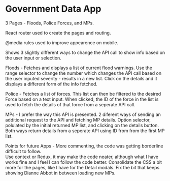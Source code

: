 # Government Data App

3 Pages - Floods, Police Forces, and MPs.

React router used to create the pages and routing.

@media rules used to improve appearence on mobile.

Shows 3 slightly different ways to change the API call to show info based on the user input or selection.

Floods - Fetches and displays a list of current flood warnings. Use the range selector to change the number which changes the API call based on the user inputed severity  - results in a new list.  Click on the details and it displays a different form of the info fetched.

Police - Fetches a list of forces.  This list can then be filtered to the desired Force based on a text input.  When clicked, the ID of the force in the list is used to fetch the details of that force from a seperate API call.


MPs - I prefer the way this API is presented.  2 diferent ways of sending an additional request to the API and fetching MP details.  Option selector, polulated by the initial returned MP list, and clicking on the details button.  Both ways return details from a seperate API using ID from from the first MP list.

Points for future Apps - More commenting, the code was getting borderline difficult to follow.  
                          Use context or Redux, it may make the code neater, although what I have works fine and I feel I can follow the code better.
                          Consolidate the CSS a bit more for the pages, like I have for the Detail modals.
                          Fix the bit that keeps showing Dianne Abbot in between loading new MPs.

